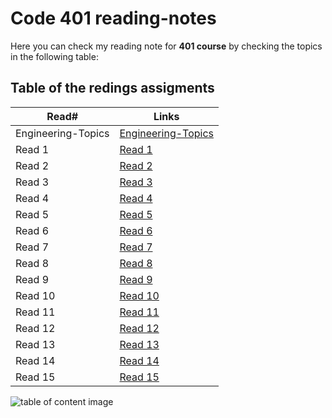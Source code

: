 # Code 401 reading-notes

Here you can check my reading note for **401 course** by checking the topics in the following table:

## Table of the redings assigments 

Read#      |      Links
-----------|-------------
Engineering-Topics     |  [Engineering-Topics](https://malekhassan.github.io/reading-notes/Code401-AdvancedSoftwareDevelopment/Engineering-Topics)
Read 1     |  [Read 1](https://malekhassan.github.io/reading-notes/Code401-AdvancedSoftwareDevelopment/read01)
Read 2     |  [Read 2](https://malekhassan.github.io/reading-notes/Code401-AdvancedSoftwareDevelopment/read02)
Read 3     |  [Read 3](https://malekhassan.github.io/reading-notes/Code401-AdvancedSoftwareDevelopment/read03)
Read 4     |  [Read 4]()
Read 5     |  [Read 5]()
Read 6     |  [Read 6]()
Read 7     |  [Read 7]()
Read 8     |  [Read 8]()
Read 9     |  [Read 9]()
Read 10    |  [Read 10]()
Read 11    |  [Read 11]()
Read 12    |  [Read 12]()
Read 13    |  [Read 13]()
Read 14   |  [Read 14]()
Read 15   |  [Read 15]()

![table of content image](https://notionpress.com/blog/wp-content/uploads/2015/07/table-of-contents1.jpg)